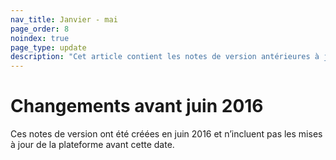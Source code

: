 ```yaml
---
nav_title: Janvier - mai
page_order: 8
noindex: true
page_type: update
description: "Cet article contient les notes de version antérieures à juin 2016."
---
```


# Changements avant juin 2016

Ces notes de version ont été créées en juin 2016 et n’incluent pas les mises à jour de la plateforme avant cette date.
